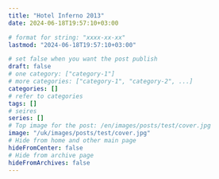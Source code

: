 ```yaml
---
title: "Hotel Inferno 2013"
date: 2024-06-18T19:57:10+03:00

# format for string: "xxxx-xx-xx"
lastmod: "2024-06-18T19:57:10+03:00"

# set false when you want the post publish
draft: false
# one category: ["category-1"]
# more categories: ["category-1", "category-2", ...]
categories: []
# refer to categories
tags: []
# seires
series: []
# Top image for the post: /en/images/posts/test/cover.jpg
image: "/uk/images/posts/test/cover.jpg"
# Hide from home and other main page
hideFromCenter: false
# Hide from archive page
hideFromArchives: false
---
```


<!--more-->